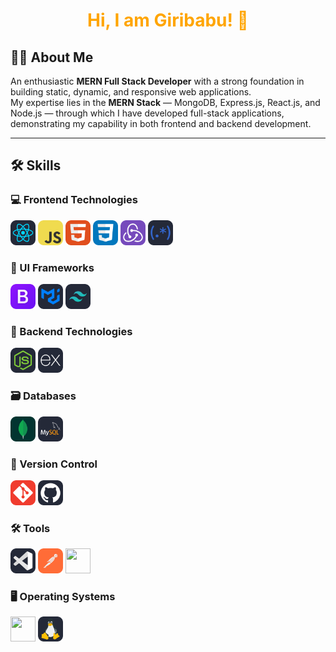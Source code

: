 <h1 align="center" style="color:orange">
  Hi, I am Giribabu! 👋
</h1>

## 🧑‍💻 About Me
An enthusiastic **MERN Full Stack Developer** with a strong foundation in building static, dynamic, and responsive web applications.  
My expertise lies in the **MERN Stack** — MongoDB, Express.js, React.js, and Node.js — through which I have developed full-stack applications, demonstrating my capability in both frontend and backend development.

---

## 🛠️ Skills

### 💻 Frontend Technologies
<div>
  <img src="https://github.com/tandpfun/skill-icons/blob/main/icons/React-Dark.svg" width="40" height="40" />
  <img src="https://github.com/tandpfun/skill-icons/blob/main/icons/JavaScript.svg" width="40" height="40" />
  <img src="https://github.com/tandpfun/skill-icons/blob/main/icons/HTML.svg" width="40" height="40" />
  <img src="https://github.com/tandpfun/skill-icons/blob/main/icons/CSS.svg" width="40" height="40" />
  <img src="https://github.com/tandpfun/skill-icons/blob/main/icons/Redux.svg" width="40" height="40" />
  <img src="https://github.com/tandpfun/skill-icons/blob/main/icons/Regex-Dark.svg" width="40" height="40" />
</div>

### 🎨 UI Frameworks
<div>
  <img src="https://github.com/tandpfun/skill-icons/blob/main/icons/Bootstrap.svg" width="40" height="40" />
  <img src="https://github.com/tandpfun/skill-icons/blob/main/icons/MaterialUI-Dark.svg" width="40" height="40" />
  <img src="https://github.com/tandpfun/skill-icons/blob/main/icons/TailwindCSS-Dark.svg" width="40" height="40" />
</div>

### 🧩 Backend Technologies
<div>
  <img src="https://github.com/tandpfun/skill-icons/blob/main/icons/NodeJS-Dark.svg" width="40" height="40" />
  <img src="https://github.com/tandpfun/skill-icons/blob/main/icons/ExpressJS-Dark.svg" width="40" height="40" />
</div>

### 🗃️ Databases
<div>
  <img src="https://github.com/tandpfun/skill-icons/blob/main/icons/MongoDB.svg" width="40" height="40" />
  <img src="https://github.com/tandpfun/skill-icons/blob/main/icons/MySQL-Dark.svg" width="40" height="40" />
</div>

### 🔧 Version Control
<div>
  <img src="https://github.com/tandpfun/skill-icons/blob/main/icons/Git.svg" width="40" height="40" />
  <img src="https://github.com/tandpfun/skill-icons/blob/main/icons/Github-Dark.svg" width="40" height="40" />
</div>

### 🛠️ Tools
<div>
  <img src="https://github.com/tandpfun/skill-icons/blob/main/icons/VSCode-Dark.svg" width="40" height="40" />
  <img src="https://github.com/tandpfun/skill-icons/blob/main/icons/Postman.svg" width="40" height="40" />
  <img src="https://github.com/tandpfun/skill-icons/blob/main/icons/Npm-Dark.svg" width="40" height="40" />
</div>

### 🖥️ Operating Systems
<div>
  <img src="https://github.com/tandpfun/skill-icons/blob/main/icons/Windows-Dark.svg" width="40" height="40" />
  <img src="https://github.com/tandpfun/skill-icons/blob/main/icons/Linux-Dark.svg" width="40" height="40" />
</div>
